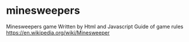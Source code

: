 # minesweepers
Minesweepers game Written by Html and Javascript
Guide of game rules https://en.wikipedia.org/wiki/Minesweeper
